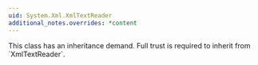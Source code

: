 ```yaml
---
uid: System.Xml.XmlTextReader
additional_notes.overrides: *content
---
```


<p>This class has an inheritance demand. Full trust is required to inherit from `XmlTextReader`.</p>


